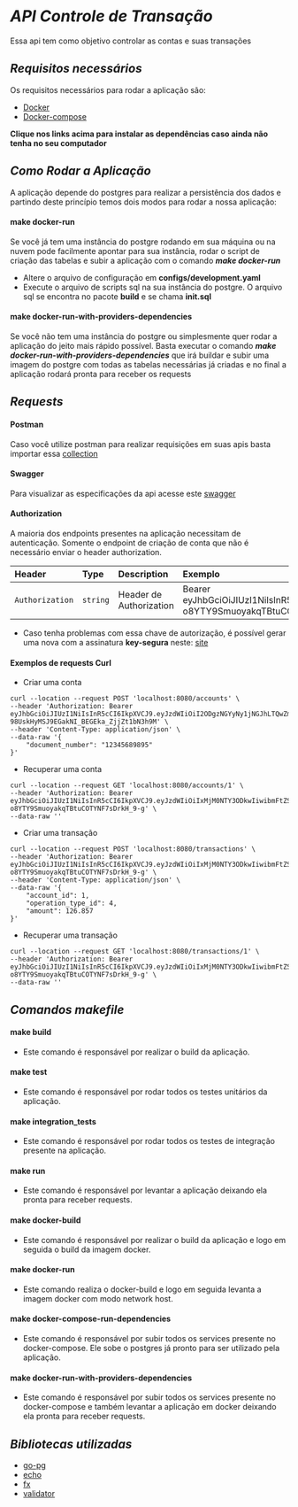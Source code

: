 # *API Controle de Transação*
Essa api tem como objetivo controlar as contas e suas transações

## *Requisitos necessários*
Os requisitos necessários para rodar a aplicação são: 

* [Docker](https://docs.docker.com/get-docker/)
* [Docker-compose](https://docs.docker.com/compose/install/)

**Clique nos links acima para instalar as dependências caso ainda não tenha no seu computador**

## *Como Rodar a Aplicação*

A aplicação depende do postgres para realizar a persistência dos dados e partindo deste princípio temos dois modos para rodar a nossa aplicação: 

#### make docker-run
Se você já tem uma instância do postgre rodando em sua máquina ou na nuvem pode facilmente apontar para sua instância, rodar o script de criação das tabelas e subir a aplicação com o comando ***make docker-run***

* Altere o arquivo de configuração em **configs/development.yaml**
* Execute o arquivo de scripts sql na sua instância do postgre. O arquivo sql se encontra no pacote **build** e se chama **init.sql**

#### make docker-run-with-providers-dependencies
Se você não tem uma instância do postgre ou simplesmente quer rodar a aplicação do jeito mais rápido possível. Basta executar o comando ***make docker-run-with-providers-dependencies*** que irá buildar e subir uma imagem do postgre com todas as tabelas necessárias já criadas e no final a aplicação rodará pronta para receber os requests

## *Requests*

#### Postman
Caso você utilize postman para realizar requisições em suas apis basta importar essa [collection](https://www.getpostman.com/collections/62090174474357926179)

#### Swagger
Para visualizar as especificações da api acesse este [swagger](https://app.swaggerhub.com/apis-docs/maia.araujo51/controle-de-transacao/1.0#/)

#### Authorization
A maioria dos endpoints presentes na aplicação necessitam de autenticação. Somente o endpoint de criação de conta que não é necessário enviar o header authorization.

| Header | Type | Description | Exemplo
| :--- | :--- | :--- | :---
| `Authorization` | `string` |Header de Authorization | Bearer eyJhbGciOiJIUzI1NiIsInR5cCI6IkpXVCJ9.eyJzdWIiOiIxMjM0NTY3ODkwIiwibmFtZSI6IkpvaG4gRG9lIiwiaWF0IjoxNTE2MjM5MDIyfQ.xfts1LNO-o8YTY9SmuoyakqTBtuCOTYNF7sDrkH_9-g

* Caso tenha problemas com essa chave de autorização, é possível gerar uma nova com a assinatura **key-segura** neste: [site](https://jwt.io/)

#### Exemplos de requests Curl
* Criar uma conta
```
curl --location --request POST 'localhost:8080/accounts' \
--header 'Authorization: Bearer eyJhbGciOiJIUzI1NiIsInR5cCI6IkpXVCJ9.eyJzdWIiOiI2ODgzNGYyNy1jNGJhLTQwZmUtODNhYy1mZTUwZDFjYjE5OWQiLCJuYW1lIjoiSm9obiBEb2UiLCJpYXQiOjE1MTYyMzkwMjJ9.r8mJQ-98UskHyMSJ9EGakNI_BEGEka_ZjjZt1bN3h9M' \
--header 'Content-Type: application/json' \
--data-raw '{
	"document_number": "12345689895"
}'
```

* Recuperar uma conta

```
curl --location --request GET 'localhost:8080/accounts/1' \
--header 'Authorization: Bearer eyJhbGciOiJIUzI1NiIsInR5cCI6IkpXVCJ9.eyJzdWIiOiIxMjM0NTY3ODkwIiwibmFtZSI6IkpvaG4gRG9lIiwiaWF0IjoxNTE2MjM5MDIyfQ.xfts1LNO-o8YTY9SmuoyakqTBtuCOTYNF7sDrkH_9-g' \
--data-raw ''
```

* Criar uma transação

```
curl --location --request POST 'localhost:8080/transactions' \
--header 'Authorization: Bearer eyJhbGciOiJIUzI1NiIsInR5cCI6IkpXVCJ9.eyJzdWIiOiIxMjM0NTY3ODkwIiwibmFtZSI6IkpvaG4gRG9lIiwiaWF0IjoxNTE2MjM5MDIyfQ.xfts1LNO-o8YTY9SmuoyakqTBtuCOTYNF7sDrkH_9-g' \
--header 'Content-Type: application/json' \
--data-raw '{
	"account_id": 1,
	"operation_type_id": 4,
	"amount": 126.857
}'
```

* Recuperar uma transação

```
curl --location --request GET 'localhost:8080/transactions/1' \
--header 'Authorization: Bearer eyJhbGciOiJIUzI1NiIsInR5cCI6IkpXVCJ9.eyJzdWIiOiIxMjM0NTY3ODkwIiwibmFtZSI6IkpvaG4gRG9lIiwiaWF0IjoxNTE2MjM5MDIyfQ.xfts1LNO-o8YTY9SmuoyakqTBtuCOTYNF7sDrkH_9-g' \
--data-raw ''
```

## *Comandos makefile*

####  make build
* Este comando é responsável por realizar o build da aplicação.
####  make test
* Este comando é responsável por rodar todos os testes unitários da aplicação.
####  make integration_tests
* Este comando é responsável por rodar todos os testes de integração presente na aplicação.
####  make run
* Este comando é responsável por levantar a aplicação deixando ela pronta para receber requests.
####  make docker-build
* Este comando é responsável por realizar o build da aplicação e logo em seguida o build da imagem docker.
####  make docker-run
* Este comando realiza o docker-build e logo em seguida levanta a imagem docker com modo network host.
####  make docker-compose-run-dependencies
* Este comando é responsável por subir todos os services presente no docker-compose. Ele sobe o postgres já pronto para ser utilizado pela aplicação.
####  make docker-run-with-providers-dependencies
* Este comando é responsável por subir todos os services presente no docker-compose e também levantar a aplicação em docker deixando ela pronta para receber requests.

## *Bibliotecas utilizadas*
* [go-pg](https://github.com/go-pg/pg)
* [echo](https://github.com/labstack/echo)
* [fx](https://github.com/uber-go/fx)
* [validator](https://github.com/go-playground/validator)